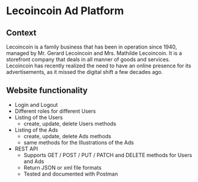 # **Lecoincoin Ad Platform**

## **Context**

Lecoincoin is a family business that has been in operation since 1940, managed by Mr. Gerard Lecoincoin and Mrs. Mathilde Lecoincoin. It is a storefront company that deals in all manner of goods and services. Lecoincoin has recently realized the need to have an online presence for its advertisements, as it missed the digital shift a few decades ago.

## Website functionality

- Login and Logout
- Different roles for different Users
- Listing of the Users
    - create, update, delete Users methods
- Listing of the Ads
    - create, update, delete Ads methods
    - same methods for the Illustrations of the Ads
- REST API
    - Supports GET / POST / PUT / PATCH and DELETE methods for Users and Ads
    - Return JSON or xml file formats
    - Tested and documented with Postman
